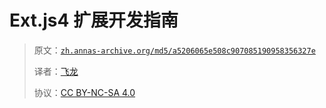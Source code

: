 # Ext.js4 扩展开发指南

> 原文：[`zh.annas-archive.org/md5/a5206065e508c907085190958356327e`](https://zh.annas-archive.org/md5/a5206065e508c907085190958356327e)
> 
> 译者：[飞龙](https://github.com/wizardforcel)
> 
> 协议：[CC BY-NC-SA 4.0](http://creativecommons.org/licenses/by-nc-sa/4.0/)